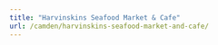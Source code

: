 ```yaml
---
title: "Harvinskins Seafood Market & Cafe"
url: /camden/harvinskins-seafood-market-and-cafe/
---
```

